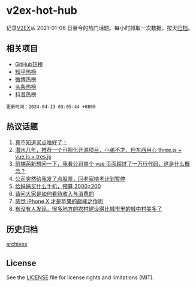 # v2ex-hot-hub

 记录[V2EX](https://www.v2ex.com/)从 2021-01-06 日至今的热门话题。每小时抓取一次数据，按天[归档](archives)。
 
 ## 相关项目

- [GitHub热榜](https://github.com/lonnyzhang423/github-hot-hub)
- [知乎热榜](https://github.com/lonnyzhang423/zhihu-hot-hub)
- [微博热榜](https://github.com/lonnyzhang423/weibo-hot-hub)
- [头条热榜](https://github.com/lonnyzhang423/toutiao-hot-hub)
- [抖音热榜](https://github.com/lonnyzhang423/douyin-hot-hub)


 `更新时间：2024-04-13 03:05:44 +0800`

## 热议话题

1. [真不知道买点啥好了！](https://www.v2ex.com/t/1031815)
1. [潜水几年，推荐一个可视化开源项目，小弟不才，但东西用心 three.js + vue.js + tres.js](https://www.v2ex.com/t/1031827)
1. [前端萌新想问一下，我看公司单个 vue 页面超过了一万行代码，这是什么概念？](https://www.v2ex.com/t/1031826)
1. [公司突然给我发了点股票，回老家啃老计划暂停](https://www.v2ex.com/t/1031908)
1. [给妈妈买什么手机，预算 2000±200](https://www.v2ex.com/t/1031819)
1. [请问大家是如何看待收入与消费的](https://www.v2ex.com/t/1031963)
1. [感觉 iPhone X 才是苹果的巅峰之作呢](https://www.v2ex.com/t/1031835)
1. [有没有人发现，很多地方的农村建设得比城市里的城中村美多了](https://www.v2ex.com/t/1031890)

## 历史归档

[archives](archives)

## License

See the [LICENSE](LICENSE) file for license rights and limitations (MIT).
